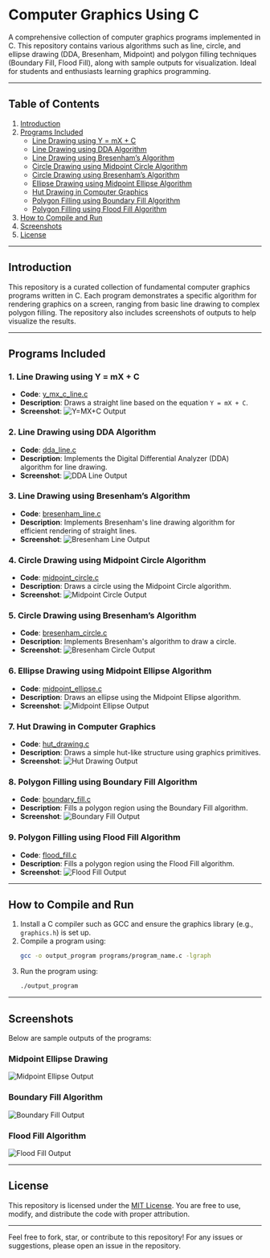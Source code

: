 # Computer Graphics Using C

A comprehensive collection of computer graphics programs implemented in C. This repository contains various algorithms such as line, circle, and ellipse drawing (DDA, Bresenham, Midpoint) and polygon filling techniques (Boundary Fill, Flood Fill), along with sample outputs for visualization. Ideal for students and enthusiasts learning graphics programming.

---

## Table of Contents

1. [Introduction](#introduction)
2. [Programs Included](#programs-included)
   - [Line Drawing using Y = mX + C](#1-line-drawing-using-y--mx--c)
   - [Line Drawing using DDA Algorithm](#2-line-drawing-using-dda-algorithm)
   - [Line Drawing using Bresenham’s Algorithm](#3-line-drawing-using-bresenham’s-algorithm)
   - [Circle Drawing using Midpoint Circle Algorithm](#4-circle-drawing-using-midpoint-circle-algorithm)
   - [Circle Drawing using Bresenham’s Algorithm](#5-circle-drawing-using-bresenham’s-algorithm)
   - [Ellipse Drawing using Midpoint Ellipse Algorithm](#6-ellipse-drawing-using-midpoint-ellipse-algorithm)
   - [Hut Drawing in Computer Graphics](#7-hut-drawing-in-computer-graphics)
   - [Polygon Filling using Boundary Fill Algorithm](#8-polygon-filling-using-boundary-fill-algorithm)
   - [Polygon Filling using Flood Fill Algorithm](#9-polygon-filling-using-flood-fill-algorithm)
3. [How to Compile and Run](#how-to-compile-and-run)
4. [Screenshots](#screenshots)
5. [License](#license)

---

## Introduction

This repository is a curated collection of fundamental computer graphics programs written in C. Each program demonstrates a specific algorithm for rendering graphics on a screen, ranging from basic line drawing to complex polygon filling. The repository also includes screenshots of outputs to help visualize the results.

---

## Programs Included

### 1. Line Drawing using Y = mX + C

- **Code**: [y_mx_c_line.c](programs/y_mx_c_line.c)
- **Description**: Draws a straight line based on the equation `Y = mX + C`.
- **Screenshot**:
  ![Y=MX+C Output](screenshots/y_mx_c_line_output.png)

### 2. Line Drawing using DDA Algorithm

- **Code**: [dda_line.c](programs/dda_line.c)
- **Description**: Implements the Digital Differential Analyzer (DDA) algorithm for line drawing.
- **Screenshot**:
  ![DDA Line Output](screenshots/dda_line_output.png)

### 3. Line Drawing using Bresenham’s Algorithm

- **Code**: [bresenham_line.c](programs/bresenham_line.c)
- **Description**: Implements Bresenham's line drawing algorithm for efficient rendering of straight lines.
- **Screenshot**:
  ![Bresenham Line Output](screenshots/bresenham_line_output.png)

### 4. Circle Drawing using Midpoint Circle Algorithm

- **Code**: [midpoint_circle.c](programs/midpoint_circle.c)
- **Description**: Draws a circle using the Midpoint Circle algorithm.
- **Screenshot**:
  ![Midpoint Circle Output](screenshots/midpoint_circle_output.png)

### 5. Circle Drawing using Bresenham’s Algorithm

- **Code**: [bresenham_circle.c](programs/bresenham_circle.c)
- **Description**: Implements Bresenham's algorithm to draw a circle.
- **Screenshot**:
  ![Bresenham Circle Output](screenshots/bresenham_circle_output.png)

### 6. Ellipse Drawing using Midpoint Ellipse Algorithm

- **Code**: [midpoint_ellipse.c](programs/midpoint_ellipse.c)
- **Description**: Draws an ellipse using the Midpoint Ellipse algorithm.
- **Screenshot**:
  ![Midpoint Ellipse Output](screenshots/midpoint_ellipse_output.png)

### 7. Hut Drawing in Computer Graphics

- **Code**: [hut_drawing.c](programs/hut_drawing.c)
- **Description**: Draws a simple hut-like structure using graphics primitives.
- **Screenshot**:
  ![Hut Drawing Output](screenshots/hut_drawing_output.png)

### 8. Polygon Filling using Boundary Fill Algorithm

- **Code**: [boundary_fill.c](programs/boundary_fill.c)
- **Description**: Fills a polygon region using the Boundary Fill algorithm.
- **Screenshot**:
  ![Boundary Fill Output](screenshots/boundary_fill_output.png)

### 9. Polygon Filling using Flood Fill Algorithm

- **Code**: [flood_fill.c](programs/flood_fill.c)
- **Description**: Fills a polygon region using the Flood Fill algorithm.
- **Screenshot**:
  ![Flood Fill Output](screenshots/flood_fill_output.png)

---

## How to Compile and Run

1. Install a C compiler such as GCC and ensure the graphics library (e.g., `graphics.h`) is set up.
2. Compile a program using:
   ```bash
   gcc -o output_program programs/program_name.c -lgraph
   ```
3. Run the program using:
   ```bash
   ./output_program
   ```

---

## Screenshots

Below are sample outputs of the programs:

### Midpoint Ellipse Drawing

![Midpoint Ellipse Output](screenshots/midpoint_ellipse_output.png)

### Boundary Fill Algorithm

![Boundary Fill Output](screenshots/boundary_fill_output.png)

### Flood Fill Algorithm

![Flood Fill Output](screenshots/flood_fill_output.png)

---

## License

This repository is licensed under the [MIT License](LICENSE). You are free to use, modify, and distribute the code with proper attribution.

---

Feel free to fork, star, or contribute to this repository! For any issues or suggestions, please open an issue in the repository.

